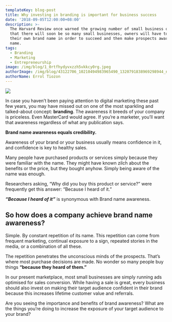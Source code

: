 ```yaml
---
templateKey: blog-post
title: Why investing in branding is important for business success
date: '2018-09-05T12:00:00+08:00'
description: >-
  The Harvard Review once warned the growing number of small business owners
  that there will soon be so many small businesses, owners will have to develop
  their own brand name in order to succeed and then make prospects aware of that
  name.
tags:
  - Branding
  - Marketing
  - Entrepreneurship
image: /img/blog/1_0rtfhydyvxzzh5vkkcy0rg.jpeg
authorImage: /img/blog/43122706_10210494983965490_1320791838969298944_n.jpg
authorName: Errol Tiozon
---
```

<img src="https://res.cloudinary.com/teembr/image/upload/v1541858623/img/blog/1_0RtfhYDYvXZZh5VkKCy0rg.jpg" class="img-contained" />

In case you haven’t been paying attention to digital marketing these past few years, you may have missed out on one of the most sparkling and talked-about concept: **branding**. The awareness it breeds of your company is priceless. Even MasterCard would agree. If you’re a marketer, you’ll want that awareness regardless of what any publication says.

**Brand name awareness equals credibility.**

Awareness of your brand or your business usually means confidence in it, and confidence is key to healthy sales.

Many people have purchased products or services simply because they were familiar with the name. They might have known zilch about the benefits or the price, but they bought anyhow. Simply being aware of the name was enough.

Researchers asking, “Why did you buy this product or service?” were frequently get this answer: “Because I heard of it.”

**_“Because I heard of it”_** is synonymous with Brand name awareness.

## **So how does a company achieve brand name awareness?**

Simple. By constant repetition of its name. This repetition can come from frequent marketing, continual exposure to a sign, repeated stories in the media, or a combination of all these.

The repetition penetrates the unconscious minds of the prospects. That’s where most purchase decisions are made. No wonder so many people buy things **“because they heard of them.”**

In our present marketplace, most small businesses are simply running ads optimised for sales conversion. While having a sale is great, every business should also invest on making their target audience confident in their brand because this increases lifetime customer value and referrals.

<p class="custom-hr"></p>

Are you seeing the importance and benefits of brand awareness? What are the things you’re doing to increase the exposure of your target audience to your brand?
